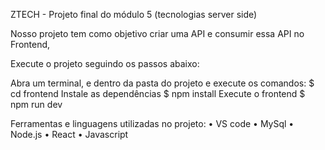 ZTECH - Projeto final do módulo 5 (tecnologias server side)




Nosso projeto tem como objetivo criar uma API e consumir essa API no Frontend,

Execute o projeto seguindo os passos abaixo: 


Abra um terminal, e dentro da pasta do projeto e execute os comandos:
$ cd frontend
Instale as dependências
$ npm install
Execute o frontend
$ npm run dev


Ferramentas e linguagens utilizadas no projeto:
• VS code 
• MySql 
• Node.js 
• React
• Javascript  



